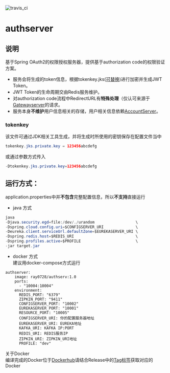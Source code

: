 ![travis_ci](https://www.travis-ci.org/ray0728/authserver.svg?branch=master)
# authserver
## 说明
基于Spring OAuth2的权限授权服务器，提供基于authorization code的权限验证方案。
* 服务会将生成的token信息，根据tokenkey.jks([可替换](#tokenkey]))进行加密并生成JWT Token。
* JWT Token的生命周期交由Redis服务维护。
* 对authorization code流程中RedirectURL有**特殊处理**（仅认可来源于[Gatewayserver][1]的请求。
* 服务本身**不维护**用户信息相关的存储，用户相关信息依赖[AccountServer][2]。

### tokenkey
该文件可通过JDK相关工具生成，并将生成时所使用的密钥保存在配置文件当中
```java
tokenkey.jks.private.key = 123456abcdefg
```
或通过参数方式传入
```java
-Dtokenkey.jks.private.key=123456abcdefg
```

## 运行方式：  
application.properties中并**不包含**完整配置信息，所以**不支持**直接运行  
* java 方式

```java
java
-Djava.security.egd=file:/dev/./urandom                  \
-Dspring.cloud.config.uri=$CONFIGSERVER_URI              \
-Deureka.client.serviceUrl.defaultZone=$EUREKASERVER_URI \
-Dspring.redis.host=$REDIS_URI                           \
-Dspring.profiles.active=$PROFILE                        \
-jar target.jar
```
* docker 方式  
建议用docker-compose方式运行

```docker
authserver:
    image: ray0728/authserv:1.0
    ports:
      - "10004:10004"
    environment:
      REDIS_PORT: "6379"
      ZIPKIN_PORT: "9411"
      CONFIGSERVER_PORT: "10002"
      EUREKASERVER_PORT: "10001"
      RESOURCE_PORT: "10005"
      CONFIGSERVER_URI: 你的配置服务器地址
      EUREKASERVER_URI: EUREKA地址
      KAFKA_URI: KAFKA IP:PORT
      REDIS_URI: REDIS服务IP
      ZIPKIN_URI: ZIPKIN_URI地址
      PROFILE: "dev"
```  
关于Docker  
编译完成的Docker位于[Dockerhub][3]请结合Release中的[Tag标签][4]获取对应的Docker

[1]:https://github.com/ray0728/gatewayserver
[2]:https://github.com/ray0728/accountserver
[3]:https://hub.docker.com/r/ray0728/configserv/tags
[4]:https://github.com/ray0728/configserver/tags

